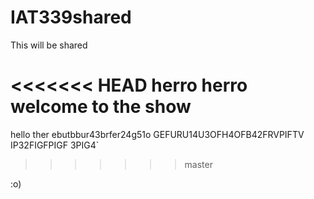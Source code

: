 # IAT339shared
This will be shared

<<<<<<< HEAD
herro
herro
welcome to the show
=======
hello ther ebutbbur43brfer24g51o  GEFURU14U3OFH4OFB42FRVPIFTV IP32FIGFPIGF  3PIG4`
>>>>>>> master


:o)
